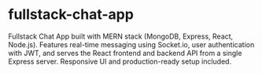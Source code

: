 # fullstack-chat-app
Fullstack Chat App built with MERN stack (MongoDB, Express, React, Node.js). Features real-time messaging using Socket.io, user authentication with JWT, and serves the React frontend and backend API from a single Express server. Responsive UI and production-ready setup included.
